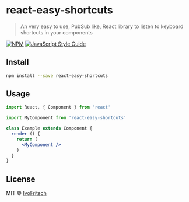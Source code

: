 # react-easy-shortcuts

> An very easy to use, PubSub like, React library to listen to keyboard shortcuts in your components

[![NPM](https://img.shields.io/npm/v/react-easy-shortcuts.svg)](https://www.npmjs.com/package/react-easy-shortcuts) [![JavaScript Style Guide](https://img.shields.io/badge/code_style-standard-brightgreen.svg)](https://standardjs.com)

## Install

```bash
npm install --save react-easy-shortcuts
```

## Usage

```jsx
import React, { Component } from 'react'

import MyComponent from 'react-easy-shortcuts'

class Example extends Component {
  render () {
    return (
      <MyComponent />
    )
  }
}
```

## License

MIT © [IvoFritsch](https://github.com/IvoFritsch)
